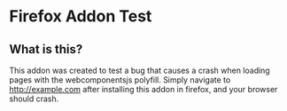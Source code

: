 # Firefox Addon Test

## What is this?

This addon was created to test a bug that causes a crash when loading pages with the webcomponentsjs polyfill. Simply navigate to http://example.com after installing this addon in firefox, and your browser should crash.
